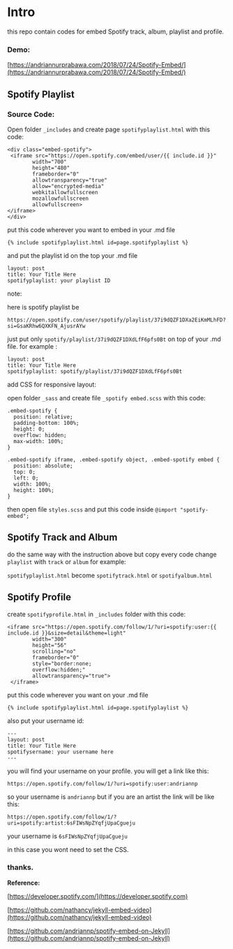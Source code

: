 # Intro

this repo contain codes for embed Spotify track, album, playlist and profile.

### Demo:

[https://andriannurprabawa.com/2018/07/24/Spotify-Embed/](https://andriannurprabawa.com/2018/07/24/Spotify-Embed/)

## Spotify Playlist

### Source Code:

Open folder `_includes` and create page `spotifyplaylist.html` with this code:

```
<div class="embed-spotify">
 <iframe src="https://open.spotify.com/embed/user/{{ include.id }}" 
        width="700" 
        height="480" 
        frameborder="0" 
        allowtransparency="true"
        allow="encrypted-media"
        webkitallowfullscreen
        mozallowfullscreen
        allowfullscreen>
</iframe>
</div>
```

put this code wherever you want to embed in your .md file

```
{% include spotifyplaylist.html id=page.spotifyplaylist %}
```

and put the playlist id on the top your .md file

```
layout: post
title: Your Title Here
spotifyplaylist: your playlist ID
```

note: 

here is spotify playlist be 
```
https://open.spotify.com/user/spotify/playlist/37i9dQZF1DXa2EiKmMLhFD?si=GsaKRhw6QXKFN_AjusrAYw
```

just put only `spotify/playlist/37i9dQZF1DXdLfF6pfs0Bt` on top of your .md file. for example :

```
layout: post
title: Your Title Here
spotifyplaylist: spotify/playlist/37i9dQZF1DXdLfF6pfs0Bt
```

add CSS for responsive layout: 

open folder `_sass` and create file `_spotify embed.scss` with this code:

```
.embed-spotify {
  position: relative;
  padding-bottom: 100%;
  height: 0;
  overflow: hidden;
  max-width: 100%;
}

.embed-spotify iframe, .embed-spotify object, .embed-spotify embed {
  position: absolute;
  top: 0;
  left: 0;
  width: 100%;
  height: 100%;
}
```

then open file `styles.scss` and put this code inside `@import "spotify-embed";`

## Spotify Track and Album 

do the same way with the instruction above but copy every code change `playlist` with `track` or `album` for example:

`spotifyplaylist.html` become `spotifytrack.html` or `spotifyalbum.html`

## Spotify Profile

create `spotifyprofile.html` in `_includes` folder with this code:

```
<iframe src="https://open.spotify.com/follow/1/?uri=spotify:user:{{ include.id }}&size=detail&theme=light"
        width="300"
        height="56" 
        scrolling="no" 
        frameborder="0" 
        style="border:none; 
        overflow:hidden;" 
        allowtransparency="true">
 </iframe>
 ```

put this code wherever you want on your .md file
 
 ```
 {% include spotifyplaylist.html id=page.spotifyplaylist %}
 ```
 
also put your username id:
 
```
---
layout: post
title: Your Title Here
spotifysername: your username here
---
```

you will find your username on your profile. you will get a link like this:

`https://open.spotify.com/follow/1/?uri=spotify:user:andriannp`

so your username is `andriannp` but if you are an artist the link will be like this:

`https://open.spotify.com/follow/1/?uri=spotify:artist:6sFIWsNpZYqfjUpaCgueju`

your username is `6sFIWsNpZYqfjUpaCgueju`

in this case you wont need to set the CSS.


### thanks.


**Reference:**

[https://developer.spotify.com/](https://developer.spotify.com)

[https://github.com/nathancy/jekyll-embed-video](https://github.com/nathancy/jekyll-embed-video)

[https://github.com/andriannp/spotify-embed-on-Jekyll](https://github.com/andriannp/spotify-embed-on-Jekyll)

